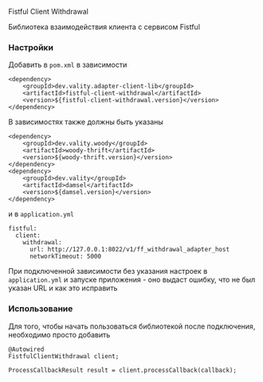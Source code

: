 Fistful Client Withdrawal

Библиотека взаимодействия клиента с сервисом Fistful

### Настройки

Добавить в `pom.xml` в зависимости

```
<dependency>
    <groupId>dev.vality.adapter-client-lib</groupId>
    <artifactId>fistful-client-withdrawal</artifactId>
    <version>${fistful-client-withdrawal.version}</version>
</dependency>
```

В зависимостях также должны быть указаны

```
<dependency>
    <groupId>dev.vality.woody</groupId>
    <artifactId>woody-thrift</artifactId>
    <version>${woody-thrift.version}</version>
</dependency>
<dependency>
    <groupId>dev.vality</groupId>
    <artifactId>damsel</artifactId>
    <version>${damsel.version}</version>
</dependency>
```

и в `application.yml`

```
fistful:
  client:
    withdrawal:
      url: http://127.0.0.1:8022/v1/ff_withdrawal_adapter_host
      networkTimeout: 5000
```

При подключенной зависимости без указания настроек в `application.yml` и запуске приложения - оно выдаст ошибку, что не
был указан URL и как это исправить

### Использование

Для того, чтобы начать пользоваться библиотекой после подключения, необходимо просто добавить

```
@Autowired
FistfulClientWithdrawal client;

ProcessCallbackResult result = client.processCallback(callback);
```
